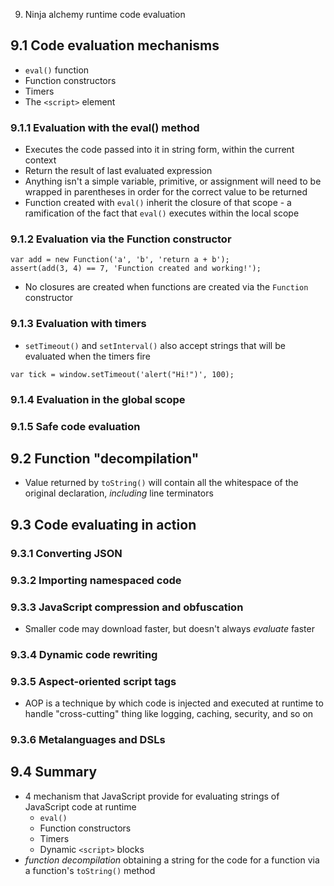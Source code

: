 9. Ninja alchemy runtime code evaluation

## 9.1 Code evaluation mechanisms
* `eval()` function
* Function constructors
* Timers
* The `<script>` element

### 9.1.1 Evaluation with the eval() method
* Executes the code passed into it in string form, within the current context
* Return the result of last evaluated expression
* Anything isn't a simple variable, primitive, or assignment will need to be wrapped in parentheses in order for the correct value to be returned
* Function created with `eval()` inherit the closure of that scope - a ramification of the fact that `eval()` executes within the local scope

### 9.1.2 Evaluation via the Function constructor
```
var add = new Function('a', 'b', 'return a + b');
assert(add(3, 4) == 7, 'Function created and working!');
```
* No closures are created when functions are created via the `Function` constructor

### 9.1.3 Evaluation with timers
* `setTimeout()` and `setInterval()` also accept strings that will be evaluated when the timers fire
```
var tick = window.setTimeout('alert("Hi!")', 100);
```

### 9.1.4 Evaluation in the global scope

### 9.1.5 Safe code evaluation

## 9.2 Function "decompilation"
* Value returned by `toString()` will contain all the whitespace of the original declaration, *including* line terminators

## 9.3 Code evaluating in action

### 9.3.1 Converting JSON

### 9.3.2 Importing namespaced code

### 9.3.3 JavaScript compression and obfuscation
* Smaller code may download faster, but doesn't always *evaluate* faster

### 9.3.4 Dynamic code rewriting

### 9.3.5 Aspect-oriented script tags
* AOP is a technique by which code is injected and executed at runtime to handle "cross-cutting" thing like logging, caching, security, and so on

### 9.3.6 Metalanguages and DSLs

## 9.4 Summary
* 4 mechanism that JavaScript provide for evaluating strings of JavaScript code at runtime
    * `eval()`
    * Function constructors
    * Timers
    * Dynamic `<script>` blocks
* *function decompilation* obtaining a string for the code for a function via a function's `toString()` method